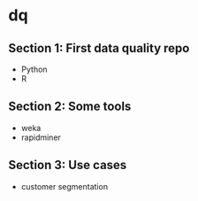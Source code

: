 # dq

## Section 1:  First data quality repo
- Python
- R
## Section 2:  Some tools
- weka
- rapidminer
## Section 3:  Use cases
- customer segmentation

